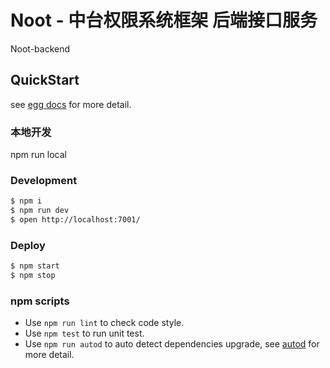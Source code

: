 # Noot - 中台权限系统框架 后端接口服务


Noot-backend

## QuickStart

<!-- add docs here for user -->

see [egg docs][egg] for more detail.

### 本地开发
npm run local

### Development

```bash
$ npm i
$ npm run dev
$ open http://localhost:7001/
```

### Deploy

```bash
$ npm start
$ npm stop
```

### npm scripts

- Use `npm run lint` to check code style.
- Use `npm test` to run unit test.
- Use `npm run autod` to auto detect dependencies upgrade, see [autod](https://www.npmjs.com/package/autod) for more detail.


[egg]: https://eggjs.org